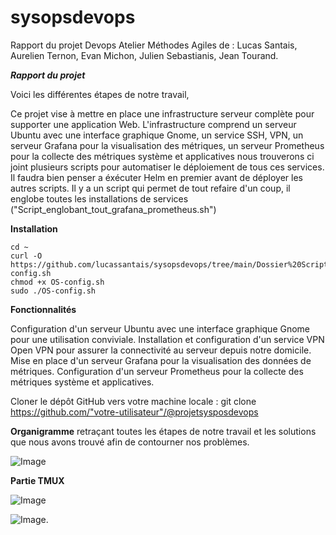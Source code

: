 # sysopsdevops
Rapport du projet Devops Atelier Méthodes Agiles de : Lucas Santais, Aurelien Ternon, Evan Michon, Julien Sebastianis, Jean Tourand.

**_Rapport du projet_**
 

Voici les différentes étapes de notre travail,

Ce projet vise à mettre en place une infrastructure serveur complète pour supporter une application Web. L'infrastructure comprend un serveur Ubuntu avec une interface graphique Gnome, un service SSH, VPN, un serveur Grafana pour la visualisation des métriques, un serveur Prometheus pour la collecte des métriques système et applicatives
nous trouverons ci joint plusieurs scripts pour automatiser le déploiement de tous ces services. Il faudra bien penser a éxécuter Helm en premier avant de déployer les autres scripts.
Il y a un script qui permet de tout refaire d'un coup, il englobe toutes les installations de services ("Script_englobant_tout_grafana_prometheus.sh")

**Installation**

```
cd ~
curl -O https://github.com/lucassantais/sysopsdevops/tree/main/Dossier%20Script%20Bash/OS-config.sh
chmod +x OS-config.sh
sudo ./OS-config.sh
```
**Fonctionnalités**

Configuration d'un serveur Ubuntu avec une interface graphique Gnome pour une utilisation conviviale.
Installation et configuration d'un service VPN Open VPN pour assurer la connectivité au serveur depuis notre domicile.
Mise en place d'un serveur Grafana pour la visualisation des données de métriques.
Configuration d'un serveur Prometheus pour la collecte des métriques système et applicatives.


Cloner le dépôt GitHub vers votre machine locale :
git clone https://github.com/"votre-utilisateur"/@projetsysposdevops

**Organigramme** retraçant toutes les étapes de notre travail et les solutions que nous avons trouvé afin de contourner nos problèmes.


![Image](https://github.com/users/lucassantais/projects/1/assets/154605249/73b90d6c-1538-4b99-8b47-d50ef073614e)



**Partie TMUX**



![Image](https://github.com/users/lucassantais/projects/1/assets/154605249/a29cdbb6-0b53-4de2-9214-b5bae88e993d)



![Image](https://github.com/users/lucassantais/projects/1/assets/154605249/b9eefef7-aa09-48cd-a68f-66975229e6ff).
 

